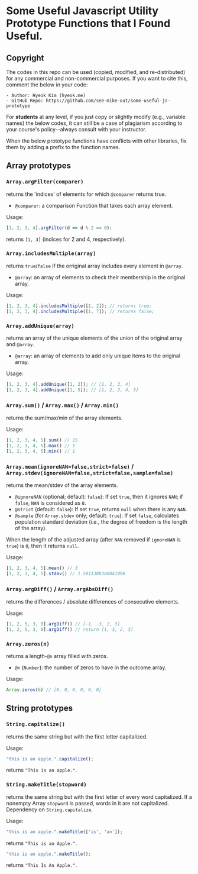 # Some Useful Javascript Utility Prototype Functions that I Found Useful.

## Copyright
The codes in this repo can be used (copied, modified, and re-distributed) for any commercial and non-commercial purposes. 
If you want to cite this, comment the below in your code:

```
- Author: Hyeok Kim (hyeok.me)
- GitHub Repo: https://github.com/see-mike-out/some-useful-js-prototype
```
For **students** at any level, if you just copy or slightly modify (e.g., variable names) the below codes, it can still be a case of plagiarism according to your course's policy--always consult with your instructor.

When the below prototype functions have conflicts with other libraries, fix them by adding a prefix to the function names.

## Array prototypes

### `Array.argFilter(comparer)` 
returns the 'indices' of elements for which `@comparer` returns true. 

- `@comparer`: a comparison Function that takes each array element.

Usage:
```javascript
[1, 2, 3, 4].argFilter(d => d % 2 == 0);
```
returns `[1, 3]` (indices for 2 and 4, respectively).

### `Array.includesMultiple(array)` 
returns `true`/`false` if the orriginal array includes every element in `@array`.

- `@array`: an array of elements to check their membership in the original array.

Usage:
```javascript
[1, 2, 3, 4].includesMultiple([1, 2]); // returns true;
[1, 2, 3, 4].includesMultiple([1, 7]); // returns false;
```

### `Array.addUnique(array)` 
returns an array of the unique elements of the union of the original array and `@array`.

- `@array`: an array of elements to add only unique items to the original array.
  
Usage:
```javascript
[1, 2, 3, 4].addUnique([1, 2]); // [1, 2, 3, 4]
[1, 2, 3, 4].addUnique([1, 5]); // [1, 2, 3, 4, 5]
```

### `Array.sum()` / `Array.max()` / `Array.min()`
returns the sum/max/min of the array elements.

Usage:
```javascript
[1, 2, 3, 4, 5].sum() // 15
[1, 2, 3, 4, 5].max() // 5
[1, 2, 3, 4, 5].min() // 1
```

### `Array.mean(ignoreNAN=false,strict=false)` / `Array.stdev(ignoreNAN=false,strict=false,sample=false)`
returns the mean/stdev of the array elements.
  
- `@ignoreNAN` (optional; default: `false`): If set `true`, then it ignores `NAN`; if `false`, `NAN` is considered as `0`.
- `@strict` (default: `false`): If set `true`, returns `null` when there is any `NAN`.
- `@sample` (for `Array.stdev` only; default: `true`): If set `false`, calculates population standard deviation (i.e., the degree of freedom is the length of the array).

When the length of the adjusted array (after `NAN` removed if `ignoreNAN` is `true`) is `0`, then it returns `null`.

Usage:
```javascript
[1, 2, 3, 4, 5].mean() // 3
[1, 2, 3, 4, 5].stdev() // 1.5811388300841898
```

### `Array.argDiff()` / `Array.argAbsDiff()`
returns the differences / absolute differences of consecutive elements.

Usage:
```javascript
[1, 2, 5, 3, 0].argDiff() // [-1, -3, 2, 3]
[1, 2, 5, 3, 0].argDiff() // return [1, 3, 2, 3]
```

### `Array.zeros(n)`
returns a length-`@n` array filled with zeros.

- `@n` (`Number`): the number of zeros to have in the outcome array.

Usage:
```javascript
Array.zeros(6) // [0, 0, 0, 0, 0, 0]
```

## String prototypes

### `String.capitalize()`
returns the same string but with the first letter capitalized.

Usage:
```javascript
"this is an apple.".capitalize();
```
returns `"This is an apple."`.

### `String.makeTitle(stopword)` 
returns the same string but with the first letter of every word capitalized. If a nonempty Array `stopword` is passed, words in it are not capitalized. Dependency on `String.capitalize`.

Usage:
```javascript
"this is an apple.".makeTitle(['is', 'an']);
```
returns `"This is an Apple."`.

```javascript
"this is an apple.".makeTitle();
```
returns `"This Is An Apple."`.
